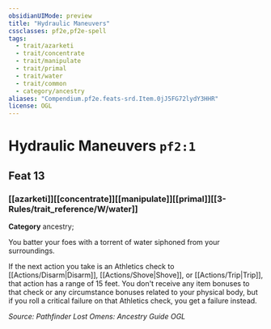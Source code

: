 ```yaml
---
obsidianUIMode: preview
title: "Hydraulic Maneuvers"
cssclasses: pf2e,pf2e-spell
tags:
  - trait/azarketi
  - trait/concentrate
  - trait/manipulate
  - trait/primal
  - trait/water
  - trait/common
  - category/ancestry
aliases: "Compendium.pf2e.feats-srd.Item.0jJ5FG72lydY3HHR"
license: OGL
---
```

# Hydraulic Maneuvers `pf2:1`
## Feat 13
### [[azarketi]][[concentrate]][[manipulate]][[primal]][[3-Rules/trait_reference/W/water]]

**Category** ancestry; 




You batter your foes with a torrent of water siphoned from your surroundings.

If the next action you take is an Athletics check to [[Actions/Disarm|Disarm]], [[Actions/Shove|Shove]], or [[Actions/Trip|Trip]], that action has a range of 15 feet. You don't receive any item bonuses to that check or any circumstance bonuses related to your physical body, but if you roll a critical failure on that Athletics check, you get a failure instead.

*Source: Pathfinder Lost Omens: Ancestry Guide*
*OGL*